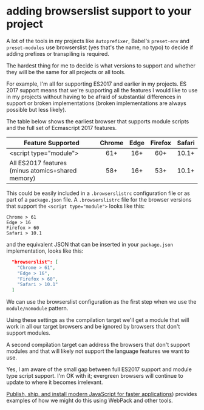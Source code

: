 # adding browserslist support to your project

A lot of the tools in my projects like `Autoprefixer`, Babel's `preset-env` and `preset-modules` use browserslist (yes that's the name, no typo) to decide if adding prefixes or transpiling is required.

The hardest thing for me to decide is what versions to support and whether they will be the same for all projects or all tools.

For example, I'm all for supporting ES2017 and earlier in my projects. ES 2017 support means that we're supporting all the features I would like to use in my projects without having to be afraid of substantial differences in support or broken implementations (broken implementations are always possible but less likely).

The table below shows the earliest browser that supports module scripts and the full set of Ecmascript 2017 features.

| Feature Supported | Chrome | Edge | Firefox | Safari|
| ----------------- | :------: | :----: | :-------: | :------:|
| &lt;script type="module"> | 61+ | 16+ | 60+ | 10.1+ |
| All ES2017 features <br /> (minus atomics+shared memory)| 58+ | 16+ | 53+ | 10.1+|

This could be easily included in a `.browserslistrc` configuration file or as part of a `package.json` file. A `.browserslistrc` file for the browser versions that support the `<script type="module">` looks like this:

```text
Chrome > 61
Edge > 16
Firefox > 60
Safari > 10.1
```

and the equivalent JSON that can be inserted in your `package.json` implementation, looks like this:

```json
  "browserslist": [
    "Chrome > 61",
    "Edge > 16",
    "Firefox > 60",
    "Safari > 10.1"
  ]
```

We can use the browserslist configuration as the first step when we use the `module/nomodule` pattern.

Using these settings as the compilation target we'll get a module that will work in all our target browsers and be ignored by browsers that don't support modules.

A second compilation target can address the browsers that don't support modules and that will likely not support the language features we want to use.

Yes, I am aware of the small gap between full ES2017 support and module type script support. I'm OK with it;  evergreen browsers will continue to update to where it becomes irrelevant.

[Publish, ship, and install modern JavaScript for faster applications](https://web.dev/publish-modern-javascript/)) provides examples of how we might do this using WebPack and other tools.
